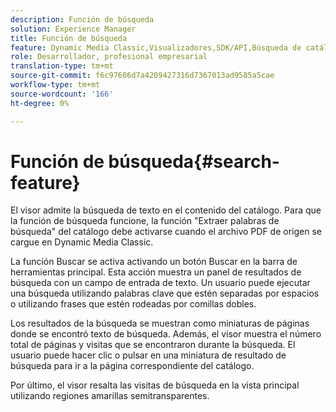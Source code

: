 ```yaml
---
description: Función de búsqueda
solution: Experience Manager
title: Función de búsqueda
feature: Dynamic Media Classic,Visualizadores,SDK/API,Búsqueda de catálogos electrónicos
role: Desarrollador, profesional empresarial
translation-type: tm+mt
source-git-commit: f6c97606d7a4209427316d7367013ad9585a5cae
workflow-type: tm+mt
source-wordcount: '166'
ht-degree: 0%

---
```



# Función de búsqueda{#search-feature}

El visor admite la búsqueda de texto en el contenido del catálogo. Para que la función de búsqueda funcione, la función &quot;Extraer palabras de búsqueda&quot; del catálogo debe activarse cuando el archivo PDF de origen se cargue en Dynamic Media Classic.

La función Buscar se activa activando un botón Buscar en la barra de herramientas principal. Esta acción muestra un panel de resultados de búsqueda con un campo de entrada de texto. Un usuario puede ejecutar una búsqueda utilizando palabras clave que estén separadas por espacios o utilizando frases que estén rodeadas por comillas dobles.

Los resultados de la búsqueda se muestran como miniaturas de páginas donde se encontró texto de búsqueda. Además, el visor muestra el número total de páginas y visitas que se encontraron durante la búsqueda. El usuario puede hacer clic o pulsar en una miniatura de resultado de búsqueda para ir a la página correspondiente del catálogo.

Por último, el visor resalta las visitas de búsqueda en la vista principal utilizando regiones amarillas semitransparentes.
